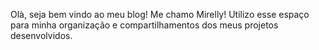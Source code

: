 Olà, seja bem vindo ao meu blog! 
Me chamo Mirelly!
Utilizo esse espaço para minha organização e compartilhamentos dos meus projetos desenvolvidos.
